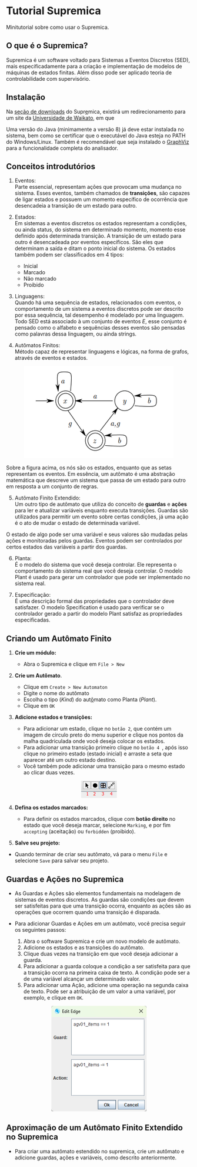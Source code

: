 # Tutorial Supremica
Minitutorial sobre como usar o Supremica.

## O que é o Supremica?
Supremica é um software voltado para Sistemas a Eventos Discretos (SED), mais especificadamente para a criação e implementação de modelos de máquinas de estados finitas. Além disso pode ser aplicado teoria de controlabilidade com supervisório.


## Instalação

Na [seção de downloads](https://supremica.org/download-2/) do Supr[e](https://i.imgur.com/pY0p7Ju.png)mica, existirá um redirecionamento para um site da [Universidade de Waikato](https://www.cs.waikato.ac.nz/~robi/download_waters/), em que 

Uma versão do Java (minimamente a versão 8) já deve estar instalada
no sistema, bem como se certificar que o executável do Java esteja no
PATH do Windows/Linux.
Também é recomendável que seja instalado o
[GraphViz](http://www.graphviz.org/) para a funcionalidade completa
do analisador.

## Conceitos introdutórios

1. Eventos:\
Parte essencial, representam ações que provocam uma mudança no sistema. Esses eventos, também chamados de __transições__, são capazes de ligar estados e possuem um momento específico de ocorrência que desencadeia a transição de um estado para outro. 
2. Estados:\
Em sistemas a eventos discretos os estados representam a condições, ou ainda status, do sistema em determinado momento, momento esse definido após determinada transição. A transição de um estado para outro é desencadeada por eventos específicos. São eles que determinam a saída e ditam o ponto inicial do sistema.
Os estados também podem ser classificados em 4 tipos:
    - Inicial
    - Marcado
    - Não marcado
    - Proibido
3. Linguagens:\
Quando há uma sequência de estados, relacionados com eventos, o comportamento de um sistema a eventos discretos pode ser descrito por essa sequência, tal desempenho é modelado por uma linguagem.
Todo SED está associado à um conjunto de eventos $E$, esse conjunto é pensado como o alfabeto e sequências desses eventos são pensadas como palavras dessa linguagem, ou ainda strings. 

4. Autômatos Finitos:\
Método capaz de representar linguagens e lógicas, na forma de grafos, através de eventos e estados.

<p align="center">
  <img src="./imagens/automato.png" alt="Exemplo de um autômato"/>
</p>


Sobre a figura acima, os nós são os estados, enquanto que as setas representam os eventos. Em essência, um autômato é uma abstração matemática que descreve um sistema que passa de um estado para outro em resposta a um conjunto de regras.

5. Autômato Finito Extendido:\
Um outro tipo de autômato que utiliza do conceito de __guardas__ e __ações__ para ler e atualizar variáveis enquanto executa transições. Guardas são utilizados para permitir um evento sobre certas condições, já uma ação é o ato de mudar o estado de determinada variável.

O estado de algo pode ser uma variável e seus valores são mudadas pelas ações e monitoradas pelos guardas. Eventos podem ser controlados por certos estados das variáveis a partir dos guardas.

6. Planta:\
É o modelo do sistema que você deseja controlar. Ele representa o comportamento do sistema real que você deseja controlar. O modelo Plant é usado para gerar um controlador que pode ser implementado no sistema real.

7. Especificação:\
É uma descrição formal das propriedades que o controlador deve satisfazer. O modelo Specification é usado para verificar se o controlador gerado a partir do modelo Plant satisfaz as propriedades especificadas.

## Criando um Autômato Finito

1. **Crie um módulo:**
   - Abra o Supremica e clique em `File > New `

2. **Crie um Autômato**.
   - Clique em `Create > New Automaton`
   - Digite o nome do autômato 
   - Escolha o tipo (*Kind*) do aut[ô](https://i.imgur.com/VgZ4kda.jpg)mato como Planta (*Plant*).
   - Clique em `OK`

3. **Adicione estados e transições:**
   - Para adicionar um estado, clique no `botão 2`, que contém um imagem de  circulo preto do menu superior e clique nos pontos da malha quadriculada onde você deseja colocar os estados.
   - Para adicionar uma transição primeiro clique no `botão 4 `, após isso clique no primeiro estado (estado inicial) e arraste a seta que aparecer até um outro estado destino.
   - Você também pode adicionar uma transição para o mesmo estado ao clicar duas vezes.

<p align="center">
  <img src="./imagens/botoes.png" alt="botoes_supremica"/>
</p>

4. **Defina os estados marcados:**
   - Para definir os estados marcados, clique com **botão direito** no estado que você deseja marcar, selecione `Marking`, e por fim `accepting` (aceitação) ou `forbidden` (proibido).

5.  **Salve seu projeto:**
   - Quando terminar de criar seu autômato, vá para o menu `File` e selecione `Save` para salvar seu projeto.

## Guardas e Ações no Supremica

- As Guardas e Ações são elementos fundamentais na modelagem de sistemas de eventos discretos. As guardas são condições que devem ser satisfeitas para que uma transição ocorra, enquanto as ações são as operações que ocorrem quando uma transição é disparada.

- Para adicionar Guardas e Ações em um autômato, você precisa seguir os seguintes passos:
   1. Abra o software Supremica e crie um novo modelo de autômato.
   2. Adicione os estados e as transições do autômato.
   3. Clique duas vezes na transição em que você deseja adicionar a guarda.
   4. Para adicionar a guarda coloque a condição a ser satisfeita para que a transição ocorra na primeira caixa de texto. A condição pode ser a de uma variável alcançar um determinado valor.
   5. Para adicionar uma Ação, adicione uma operação na segunda caixa de texto. Pode ser a atribuição de um valor a uma variável, por exemplo, e clique em `OK`.

<p align="center">
  <img src="./imagens/guardas.png" alt="guardas_supremica"/>
</p>

## Aproximação de um Autômato Finito Extendido no Supremica
   - Para criar uma autômato estendido no supremica, crie um autômato e adicione guardas, ações e variáveis, como descrito anteriormente.
